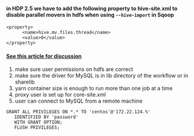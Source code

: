 #### in HDP 2.5 we have to add the following property to hive-site.xml to disable parallel movers in hdfs when using `--hive-import` in Sqoop
```
<property>
      <name>hive.mv.files.thread</name>
      <value>0</value>
</property>
```

#### [See this article for discussion](https://community.hortonworks.com/questions/61899/sqoop-hive-import-failing.html#answer-80353)

1. make sure user permissions on hdfs are correct
2. make sure the driver for MySQL is in lib directory of the workflow or in sharelib
3. yarn container size is enough to run more than one job at a time
4. proxy user is set up for core-site.xml
5. user can connect to MySQL from a remote machine
 ```
GRANT ALL PRIVILEGES ON *.* TO 'centos'@'172.22.124.%'
    IDENTIFIED BY 'password'  
    WITH GRANT OPTION;
    FLUSH PRIVILEGES;
```

